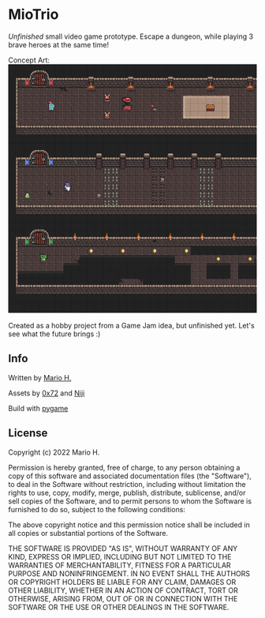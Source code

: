 MioTrio
======
*Unfinished* small video game prototype. Escape a dungeon, while playing 3 brave heroes at the same time!

Concept Art:
![Concept Art](concept.png)

Created as a hobby project from a Game Jam idea, but unfinished yet. Let's see what the future brings :)


Info
------
Written by [Mario H.](https://github.com/marifoo)

Assets by [0x72](https://0x72.itch.io/dungeontileset-ii) and [Niji](https://nijikokun.itch.io/dungeontileset-ii-extended)

Build with [pygame](https://www.pygame.org)


License
------
Copyright (c) 2022 Mario H.

Permission is hereby granted, free of charge, to any person obtaining a copy
of this software and associated documentation files (the "Software"), to deal
in the Software without restriction, including without limitation the rights
to use, copy, modify, merge, publish, distribute, sublicense, and/or sell
copies of the Software, and to permit persons to whom the Software is
furnished to do so, subject to the following conditions:

The above copyright notice and this permission notice shall be included in all
copies or substantial portions of the Software.

THE SOFTWARE IS PROVIDED "AS IS", WITHOUT WARRANTY OF ANY KIND, EXPRESS OR
IMPLIED, INCLUDING BUT NOT LIMITED TO THE WARRANTIES OF MERCHANTABILITY,
FITNESS FOR A PARTICULAR PURPOSE AND NONINFRINGEMENT. IN NO EVENT SHALL THE
AUTHORS OR COPYRIGHT HOLDERS BE LIABLE FOR ANY CLAIM, DAMAGES OR OTHER
LIABILITY, WHETHER IN AN ACTION OF CONTRACT, TORT OR OTHERWISE, ARISING FROM,
OUT OF OR IN CONNECTION WITH THE SOFTWARE OR THE USE OR OTHER DEALINGS IN THE
SOFTWARE.